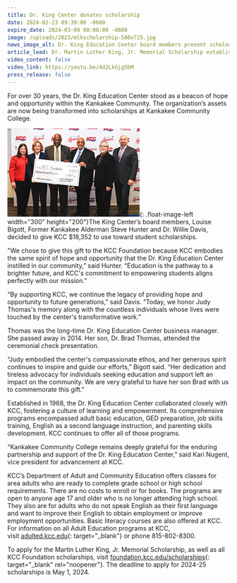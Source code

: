 ```yaml
---
title: Dr. King Center donates scholarship
date: 2024-02-23 09:39:00 -0600
expire_date: 2024-03-09 00:00:00 -0600
image: /uploads/2023/mlkscholarship-580x725.jpg
news_image_alt: Dr. King Education Center board members present scholarship check at KCC
article_lead: Dr. Martin Luther King, Jr. Memorial Scholarship established
video_content: false
video_link: https://youtu.be/4d2LkGjg5bM
press_release: false
---
```

For over 30 years, the Dr. King Education Center stood as a beacon of hope and opportunity within the Kankakee Community. The organization’s assets are now being transformed into scholarships at Kankakee Community College.

![(L-R) Kari Nugent, Louise Bigott, Dr. Willie Davis, Steve Hunter, Dr. Brad Thomas, and Dr. Michael Boyd](/uploads/2023/mlkscholarship-300x200.jpg "&#40;L-R&#41; Kari Nugent, Louise Bigott, Dr. Willie Davis, Steve Hunter, Dr. Brad Thomas, and Dr. Michael Boyd"){: .float-image-left width="300" height="200"}The King Center’s board members, Louise Bigott, Former Kankakee Alderman Steve Hunter and Dr. Willie Davis, decided to give KCC $18,352 to use toward student scholarships.

"We chose to give this gift to the KCC Foundation because KCC embodies the same spirit of hope and opportunity that the Dr. King Education Center instilled in our community,” said Hunter. “Education is the pathway to a brighter future, and KCC's commitment to empowering students aligns perfectly with our mission."

“By supporting KCC, we continue the legacy of providing hope and opportunity to future generations,” said Davis. “Today, we honor Judy Thomas's memory along with the countless individuals whose lives were touched by the center's transformative work.”

Thomas was the long-time Dr. King Education Center business manager. She passed away in 2014. Her son, Dr. Brad Thomas, attended the ceremonial check presentation.

“Judy embodied the center's compassionate ethos, and her generous spirit continues to inspire and guide our efforts,” Bigott said. “Her dedication and tireless advocacy for individuals seeking education and support left an impact on the community. We are very grateful to have her son Brad with us to commemorate this gift.”

Established in 1968, the Dr. King Education Center collaborated closely with KCC, fostering a culture of learning and empowerment. Its comprehensive programs encompassed adult basic education, GED preparation, job skills training, English as a second language instruction, and parenting skills development. KCC continues to offer all of those programs.

“Kankakee Community College remains deeply grateful for the enduring partnership and support of the Dr. King Education Center,” said Kari Nugent, vice president for advancement at KCC.

KCC’s Department of Adult and Community Education offers classes for area adults who are ready to complete grade school or high school requirements. There are no costs to enroll or for books. The programs are open to anyone age 17 and older who is no longer attending high school. They also are for adults who do not speak English as their first language and want to improve their English to obtain employment or improve employment opportunities. Basic literacy courses are also offered at KCC. For information on all Adult Education programs at KCC, visit&nbsp;[adulted.kcc.edu](https://adulted.kcc.edu/){: target="_blank"}&nbsp;or phone 815-802-8300.

To apply for the Martin Luther King, Jr. Memorial Scholarship, as well as all KCC Foundation scholarships, visit [foundation.kcc.edu/scholarships](https://foundation.kcc.edu/scholarships){: target="_blank" rel="noopener"}. The deadline to apply for 2024-25 scholarships is May 1, 2024.